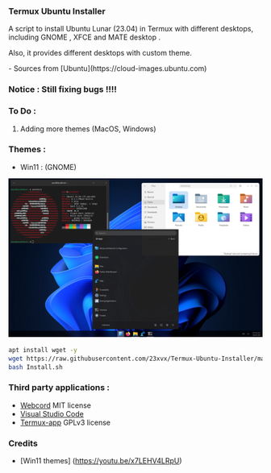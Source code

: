 ### Termux Ubuntu Installer
 <p>A script to install Ubuntu Lunar (23.04) in Termux with different desktops,
 including GNOME , XFCE and MATE desktop . </p>
 <p>Also, it provides different desktops with custom theme.</p>
- Sources from [Ubuntu](https://cloud-images.ubuntu.com)

### Notice : Still fixing bugs !!!!



### To Do : 
1) Adding more themes (MacOS, Windows) 

### Themes :

- Win11 : (GNOME)
<p align="center"><img src="./Images/win11.png"></p>

```bash 
apt install wget -y 
wget https://raw.githubusercontent.com/23xvx/Termux-Ubuntu-Installer/main/Install.sh
bash Install.sh 
```

### Third party applications :
- [Webcord](https://github.com/SpacingBat3/WebCord) MIT license 
- [Visual Studio Code](https://code.visualstudio.com) 
- [Termux-app](https://github.com/termux/termux-app) GPLv3 license

### Credits 
- [Win11 themes] (https://youtu.be/x7LEHV4LRpU) 